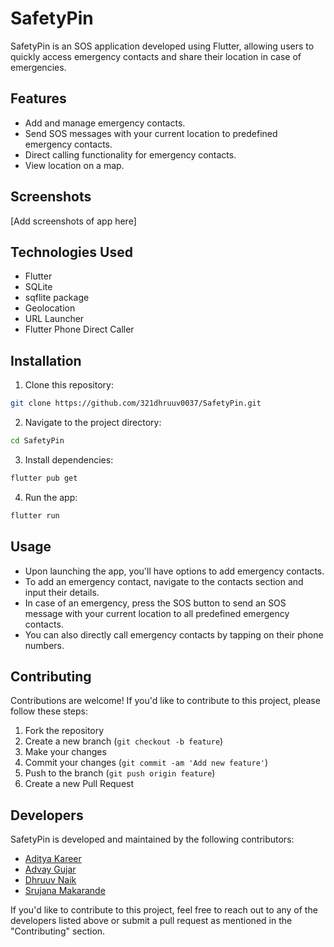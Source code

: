 # SafetyPin

SafetyPin is an SOS application developed using Flutter, allowing users to quickly access emergency contacts and share their location in case of emergencies.

## Features

- Add and manage emergency contacts.
- Send SOS messages with your current location to predefined emergency contacts.
- Direct calling functionality for emergency contacts.
- View location on a map.

## Screenshots

[Add screenshots of app here]

## Technologies Used

- Flutter
- SQLite
- sqflite package
- Geolocation
- URL Launcher
- Flutter Phone Direct Caller

## Installation

1. Clone this repository:

```bash
git clone https://github.com/321dhruuv0037/SafetyPin.git
```

2. Navigate to the project directory:

```bash
cd SafetyPin
```

3. Install dependencies:

```bash
flutter pub get
```

4. Run the app:

```bash
flutter run
```

## Usage

- Upon launching the app, you'll have options to add emergency contacts.
- To add an emergency contact, navigate to the contacts section and input their details.
- In case of an emergency, press the SOS button to send an SOS message with your current location to all predefined emergency contacts.
- You can also directly call emergency contacts by tapping on their phone numbers.

## Contributing

Contributions are welcome! If you'd like to contribute to this project, please follow these steps:

1. Fork the repository
2. Create a new branch (`git checkout -b feature`)
3. Make your changes
4. Commit your changes (`git commit -am 'Add new feature'`)
5. Push to the branch (`git push origin feature`)
6. Create a new Pull Request

## Developers

SafetyPin is developed and maintained by the following contributors:

- [Aditya Kareer](https://github.com/AdityaKareer)
- [Advay Gujar](https://github.com/AdvayGujar)
- [Dhruuv Naik](https://github.com/321dhruuv0037)
- [Srujana Makarande](https://github.com/srujana2310)

If you'd like to contribute to this project, feel free to reach out to any of the developers listed above or submit a pull request as mentioned in the "Contributing" section.
